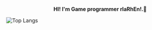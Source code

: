 <div align="center"> 

__HI! I'm Game programmer rlaRhEn!.👋__
</div>

<div align="center"> 
  
</div>


![Top Langs](https://github-readme-stats.vercel.app/api/top-langs/?username=rlaRhEn&layout=compact)
<!--
**rlaRhEn/rlaRhEn** is a ✨ _special_ ✨ repository because its `README.md` (this file) appears on your GitHub profile.

Here are some ideas to get you started:

- 🔭 I’m currently working on ...
- 🌱 I’m currently learning ...
- 👯 I’m looking to collaborate on ...
- 🤔 I’m looking for help with ...
- 💬 Ask me about ...
- 📫 How to reach me: ...
- 😄 Pronouns: ...
- ⚡ Fun fact: ...
-->

